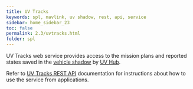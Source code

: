 ```yaml
---
title: UV Tracks 
keywords: spl, mavlink, uv shadow, rest, api, service
sidebar: home_sidebar_23
toc: false
permalink: 2.3/uvtracks.html
folder: spl
---
```


UV Tracks web service provides access to the mission plans and reported states saved in the [vehicle shadow](uvshadow.html) by [UV Hub](uvhub.html).

Refer to [UV Tracks REST API](uvtracks-apidocs.html) documentation for instructions about how to use the service from applications.
